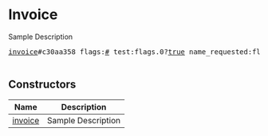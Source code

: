 # Invoice

Sample Description

<pre>
<a href="../constructor/invoice">invoice</a>#c30aa358 flags:<a href="../type/#.md">#</a> test:flags.0?<a href="../type/true.md">true</a> name_requested:flags.1?<a href="../type/true.md">true</a> phone_requested:flags.2?<a href="../type/true.md">true</a> email_requested:flags.3?<a href="../type/true.md">true</a> shipping_address_requested:flags.4?<a href="../type/true.md">true</a> flexible:flags.5?<a href="../type/true.md">true</a> currency:<a href="../type/string.md">string</a> prices:Vector&lt;<a href="../type/LabeledPrice.md">LabeledPrice</a>&gt; = <a href="../type/Invoice.md">Invoice</a>;

</pre>

## Constructors

| Name | Description |
|------|-------------|
| [invoice](../constructor/invoice.md) | Sample Description |

